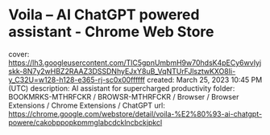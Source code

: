 # Voila – AI ChatGPT powered assistant - Chrome Web Store

cover: https://lh3.googleusercontent.com/TlC5gpnUmbmH9w70hdsK4pECy6wvIyjskk-8N7y2wHBZ2RAAZ3DSSDNhyEJxY8uB_VqNTUrFJlsztwKXO8Ii-y_C32U=w128-h128-e365-rj-sc0x00ffffff
created: March 25, 2023 10:45 PM (UTC)
description: AI assistant for supercharged productivity
folder: BOOKMRKS-MTHRFCKR / BROWSR-MTHRFCKR / Browser / Browser Extensions / Chrome Extensions / ChatGPT
url: https://chrome.google.com/webstore/detail/voila-%E2%80%93-ai-chatgpt-powere/cakobppopkpmmglabcdcklncbckjpkcl